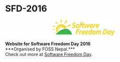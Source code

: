 
# SFD-2016
<p align="center">
<img src="images/logo.png">
</p>
<b>Website for Software Freedom Day 2016</b><br>
***Organised by FOSS Nepal.***<br>
Check out more at <a href="softwarefreedomday.org"> Software Freedom Day</a>.
